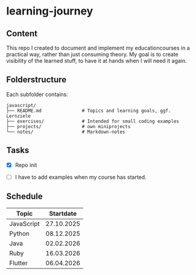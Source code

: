 # learning-journey
## Content
This repo I created to document and implement my educationcourses in a practical way, rather than just consuming theory. My goal is to create visibility of the learned stuff, to have it at hands when I will need it again.

## Folderstructure
Each subfolder contains:
```
javascript/
├── README.md               # Topics and learning goals, ggf. Lernziele
├── exercises/              # Intended for small coding examples
├── projects/               # own miniprojects
└── notes/                  # Markdown-notes
```

## Tasks
- [x] Repo init
- [ ] I have to add examples when my course has started.


## Schedule
| Topic      | Startdate                        |
|------------|----------------------------------|
| JavaScript | 27.10.2025                       |
| Python     | 08.12.2025                       |
| Java       | 02.02.2026                       |
| Ruby       | 16.03.2026                       |
| Flutter    | 06.04.2026                       |

